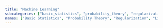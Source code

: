 ```yaml
---
title: "Machine Learning"
subcategories: ["basic_statistics", "probability_theory", "regularization", "linear_algebra", "parametric_regression", "nonparametric_regression", "classification", "unsupervised_learning", "bayesian_inference", "time_series", "nlp", "spacy", "deep_learning", "cnn"]
names: ["Basic Statistics", "Probability Theory", "Regularization", "Linear Algebra", "Parametric Regression", "Nonparametric Regression", "Classification", "Unsupervised Learning", "Bayesian Inference", "Time Series Analysis", "NLP", "spaCy", "Deep Learning", "CNN"]
---
```

